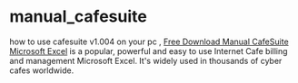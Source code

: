 # manual_cafesuite
how to use cafesuite v1.004 on your pc , [Free Download Manual CafeSuite Microsoft Excel](https://github.com/samuelbetio/manual_cafesuite/blob/master/Manual_CafeSuite.xlsx?raw=true) is a popular, powerful and easy to use Internet Cafe billing and management Microsoft Excel. It's widely used in thousands of cyber cafes worldwide.
